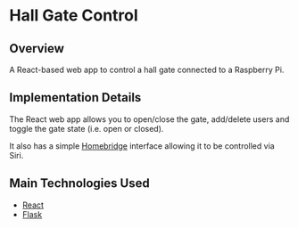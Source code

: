 # Hall Gate Control

## Overview

A React-based web app to control a hall gate connected to a Raspberry Pi.

## Implementation Details

The React web app allows you to open/close the gate, add/delete users and toggle the gate state (i.e. open or closed).

It also has a simple [Homebridge](https://homebridge.io) interface allowing it to be controlled via Siri.

## Main Technologies Used

* [React](https://reactjs.org/)
* [Flask](https://palletsprojects.com/p/flask/)